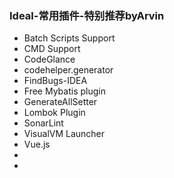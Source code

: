 
### Ideal-常用插件-特别推荐byArvin
- Batch Scripts Support
- CMD Support
- CodeGlance
- codehelper.generator
- FindBugs-IDEA
- Free Mybatis plugin
- GenerateAllSetter
- Lombok Plugin
- SonarLint
- VisualVM Launcher
- Vue.js
- 
- 
